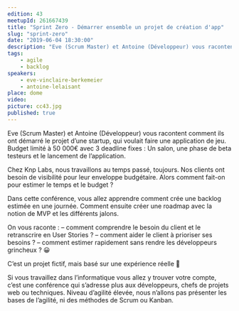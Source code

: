 ```yaml
---
edition: 43
meetupId: 261667439
title: "Sprint Zero - Démarrer ensemble un projet de création d'app"
slug: "sprint-zero"
date: "2019-06-04 18:30:00"
description: "Eve (Scrum Master) et Antoine (Développeur) vous racontent comment ils ont démarré le projet d’une startup, qui voulait faire une application de jeu. Budget limité à 50 000€ avec 3 deadline fixes : Un salon, une phase de beta testeurs et le lancement de l’application."
tags:
    - agile
    - backlog
speakers:
    - eve-vinclaire-berkemeier
    - antoine-lelaisant
place: dome
video: 
picture: cc43.jpg
published: true
---
```


Eve (Scrum Master) et Antoine (Développeur)  vous racontent comment ils ont démarré le projet d’une startup, qui voulait faire une application de jeu. Budget limité à 50 000€ avec 3 deadline fixes : Un salon, une phase de beta testeurs et le lancement de l’application.

Chez Knp Labs, nous travaillons au temps passé, toujours. Nos clients ont  besoin de visibilité pour leur enveloppe budgétaire. Alors comment fait-on pour estimer le temps et le budget ?

Dans cette conférence, vous allez apprendre comment crée une backlog estimée en une journée. Comment ensuite créer une roadmap avec la notion de MVP et les différents jalons.

On vous raconte :
– comment comprendre le besoin du client et le retranscrire en User Stories ?
– comment aider le client à prioriser ses besoins ?
– comment estimer rapidement sans rendre les développeurs grincheux ? 😀

C’est un projet fictif, mais basé sur une expérience réelle 🙂

Si vous travaillez dans l’informatique vous allez y trouver votre compte, c’est une conférence qui s’adresse plus aux développeurs, chefs de projets web ou techniques.
Niveau d’agilité élevée, nous n’allons pas présenter les bases de l’agilité, ni des méthodes de Scrum ou Kanban.
